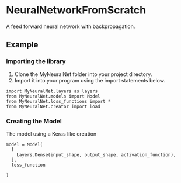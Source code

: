 # NeuralNetworkFromScratch
A feed forward neural network with backpropagation. 

## Example
### Importing the library

1. Clone the MyNeuralNet folder into your project directory.
2. Import it into your program using the import statements below.

```
import MyNeuralNet.layers as layers
from MyNeuralNet.models import Model
from MyNeuralNet.loss_functions import *
from MyNeuralNet.creator import load
```

### Creating the Model
The model using a Keras like creation
```
model = Model(
  [
    Layers.Dense(input_shape, output_shape, activation_function),
  ],
  loss_function

)
```
